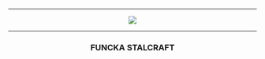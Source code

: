 <hr>
<div align="center">
  <img src="https://github.com/STALCRAFT-FUNCKA/.github/assets/76991612/add3815c-6763-4a19-bc9f-6fda07af88c6">
</div>
<hr>
<div align="center">
  <h3> FUNCKA STALCRAFT</h3>
</div>
<!--
**Here are some ideas to get you started:**

🙋‍♀️ A short introduction - what is your organization all about?
🌈 Contribution guidelines - how can the community get involved?
👩‍💻 Useful resources - where can the community find your docs? Is there anything else the community should know?
🍿 Fun facts - what does your team eat for breakfast?
🧙 Remember, you can do mighty things with the power of [Markdown](https://docs.github.com/github/writing-on-github/getting-started-with-writing-and-formatting-on-github/basic-writing-and-formatting-syntax)
-->
